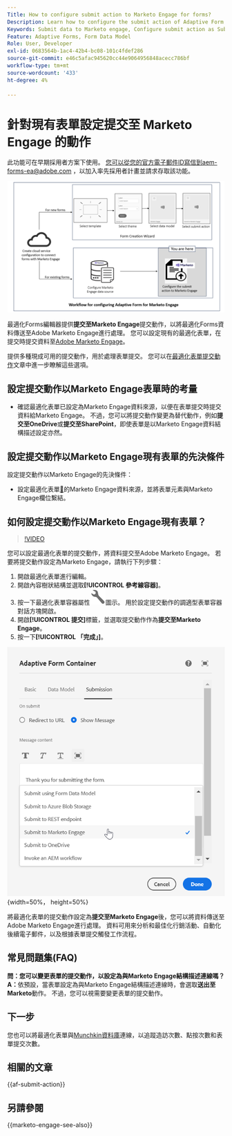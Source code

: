 ```yaml
---
Title: How to configure submit action to Marketo Engage for forms?
Description: Learn how to configure the submit action of Adaptive Form to send data to Marketo Engage.
Keywords: Submit data to Marketo engage, Configure submit action as Submit to Marketo Engage
Feature: Adaptive Forms, Form Data Model
Role: User, Developer
exl-id: 0683564b-1ac4-42b4-bc08-101c4fdef286
source-git-commit: e46c5afac945620cc44e9064956848acecc786bf
workflow-type: tm+mt
source-wordcount: '433'
ht-degree: 4%

---
```


# 針對現有表單設定提交至 Marketo Engage 的動作

<span class="preview">此功能可在早期採用者方案下使用。 您可以從您的官方電子郵件ID寫信到aem-forms-ea@adobe.com ，以加入率先採用者計畫並請求存取該功能。</span>

![工作流程](/help/forms/assets/workflow-marketo-3.png)

最適化Forms編輯器提供&#x200B;**提交至Marketo Engage**&#x200B;提交動作，以將最適化Forms資料傳送至Adobe Marketo Engage進行處理。 您可以設定現有的最適化表單，在提交時提交資料至[Adobe Marketo Engage](https://experienceleague.adobe.com/zh-hant/docs/marketo/using/home)。

提供多種現成可用的提交動作，用於處理表單提交。 您可以在[最適化表單提交動作](/help/forms/configure-submit-actions-core-components.md)文章中進一步瞭解這些選項。

## 設定提交動作以Marketo Engage表單時的考量

* 確認最適化表單已設定為Marketo Engage資料來源，以便在表單提交時提交資料給Marketo Engage。 不過，您可以將提交動作變更為替代動作，例如&#x200B;**提交至OneDrive**&#x200B;或&#x200B;**提交至SharePoint**，即使表單是以Marketo Engage資料結構描述設定亦然。

## 設定提交動作以Marketo Engage現有表單的先決條件

設定提交動作以Marketo Engage的先決條件：

* 設定最適化表單[&#128279;](/help/forms/use-marketo-engage-data-source-in-form.md)的Marketo Engage資料來源，並將表單元素與Marketo Engage欄位繫結。

## 如何設定提交動作以Marketo Engage現有表單？

>[!VIDEO](https://video.tv.adobe.com/v/3442866/submit-action-marketo-engage-marketo-aem-aem-forms-engage)

您可以設定最適化表單的提交動作，將資料提交至Adobe Marketo Engage。 若要將提交動作設定為Marketo Engage，請執行下列步驟：

1. 開啟最適化表單進行編輯。
2. 開啟內容樹狀結構並選取&#x200B;**[!UICONTROL 參考線容器]**。
3. 按一下最適化表單容器屬性![最適化表單容器屬性](/help/forms/assets/configure-icon.svg)圖示。 用於設定提交動作的調適型表單容器對話方塊開啟。
4. 開啟&#x200B;**[!UICONTROL 提交]**&#x200B;標籤，並選取提交動作作為&#x200B;**提交至Marketo Engage**。
5. 按一下&#x200B;**[!UICONTROL 「完成」]**。

![Marketo提交動作](/help/forms/assets/marketo-engage-submit-action.png){width=50%， height=50%}


將最適化表單的提交動作設定為&#x200B;**提交至Marketo Engage**&#x200B;後，您可以將資料傳送至Adobe Marketo Engage進行處理。 資料可用來分析和最佳化行銷活動、自動化後續電子郵件，以及根據表單提交觸發工作流程。

## 常見問題集(FAQ)

**問：您可以變更表單的提交動作，以設定為與Marketo Engage結構描述連線嗎？**
**A：**&#x200B;依預設，當表單設定為與Marketo Engage結構描述連線時，會選取&#x200B;**送出至Marketo**&#x200B;動作。 不過，您可以視需要變更表單的提交動作。

## 下一步

您也可以將最適化表單與[Munchkin資料庫](https://experienceleague.adobe.com/zh-hant/docs/marketo/using/product-docs/administration/setup/munchkin)連線，以追蹤造訪次數、點按次數和表單提交次數。

## 相關的文章

{{af-submit-action}}

## 另請參閱

{{marketo-engage-see-also}}
